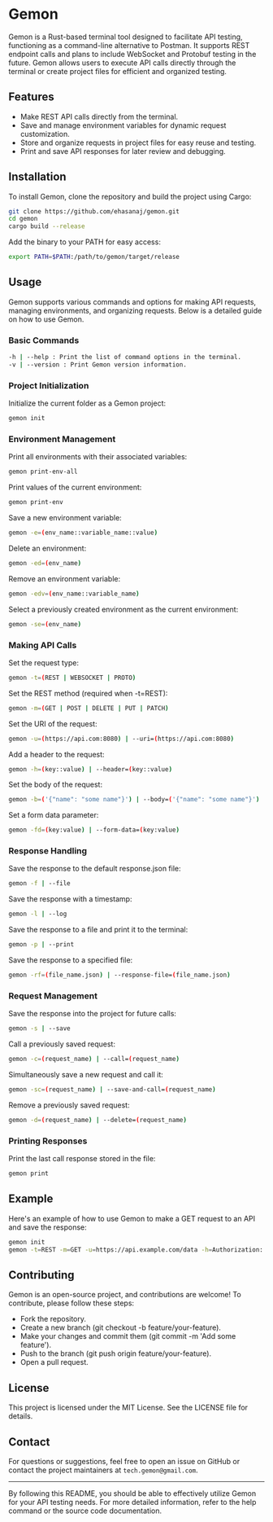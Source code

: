 # Gemon

Gemon is a Rust-based terminal tool designed to facilitate API testing, functioning as a command-line alternative to Postman. It supports REST endpoint calls and plans to include WebSocket and Protobuf testing in the future. Gemon allows users to execute API calls directly through the terminal or create project files for efficient and organized testing.

## Features

* Make REST API calls directly from the terminal.
* Save and manage environment variables for dynamic request customization.
* Store and organize requests in project files for easy reuse and testing.
* Print and save API responses for later review and debugging.

## Installation

To install Gemon, clone the repository and build the project using Cargo:

```sh
git clone https://github.com/ehasanaj/gemon.git
cd gemon
cargo build --release
```

Add the binary to your PATH for easy access:

```sh
export PATH=$PATH:/path/to/gemon/target/release
```

## Usage

Gemon supports various commands and options for making API requests, managing environments, and organizing requests. Below is a detailed guide on how to use Gemon.

### Basic Commands

```sh
-h | --help : Print the list of command options in the terminal.
-v | --version : Print Gemon version information.
```

### Project Initialization

Initialize the current folder as a Gemon project:

```sh
gemon init
```

### Environment Management

Print all environments with their associated variables:

```sh
gemon print-env-all
```

Print values of the current environment:

```sh
gemon print-env
```

Save a new environment variable:

```sh
gemon -e=(env_name::variable_name::value)
```

Delete an environment:

```sh
gemon -ed=(env_name)
```

Remove an environment variable:

```sh
gemon -edv=(env_name::variable_name)
```

Select a previously created environment as the current environment:

```sh
gemon -se=(env_name)
```

### Making API Calls

Set the request type:

```sh
gemon -t=(REST | WEBSOCKET | PROTO)
```

Set the REST method (required when -t=REST):

```sh
gemon -m=(GET | POST | DELETE | PUT | PATCH)
```

Set the URI of the request:

```sh
gemon -u=(https://api.com:8080) | --uri=(https://api.com:8080)
```

Add a header to the request:

```sh
gemon -h=(key::value) | --header=(key::value)
```

Set the body of the request:

```sh
gemon -b=('{"name": "some name"}') | --body=('{"name": "some name"}')
```

Set a form data parameter:

```sh
gemon -fd=(key:value) | --form-data=(key:value)
```

### Response Handling

Save the response to the default response.json file:

```sh
gemon -f | --file
```

Save the response with a timestamp:

```sh
gemon -l | --log
```

Save the response to a file and print it to the terminal:

```sh
gemon -p | --print
```

Save the response to a specified file:

```sh
gemon -rf=(file_name.json) | --response-file=(file_name.json)
```

### Request Management

Save the response into the project for future calls:

```sh
gemon -s | --save
```

Call a previously saved request:

```sh
gemon -c=(request_name) | --call=(request_name)
```

Simultaneously save a new request and call it:

```sh
gemon -sc=(request_name) | --save-and-call=(request_name)
```

Remove a previously saved request:

```sh
gemon -d=(request_name) | --delete=(request_name)
```

### Printing Responses

Print the last call response stored in the file:

```sh
gemon print
```

## Example

Here's an example of how to use Gemon to make a GET request to an API and save the response:

```sh
gemon init
gemon -t=REST -m=GET -u=https://api.example.com/data -h=Authorization::Bearer your_token -f -p
```

## Contributing

Gemon is an open-source project, and contributions are welcome! To contribute, please follow these steps:

* Fork the repository.
* Create a new branch (git checkout -b feature/your-feature).
* Make your changes and commit them (git commit -m 'Add some feature').
* Push to the branch (git push origin feature/your-feature).
* Open a pull request.

## License

This project is licensed under the MIT License. See the LICENSE file for details.

## Contact

For questions or suggestions, feel free to open an issue on GitHub or contact the project maintainers at `tech.gemon@gmail.com`.

---
By following this README, you should be able to effectively utilize Gemon for your API testing needs. For more detailed information, refer to the help command or the source code documentation.
